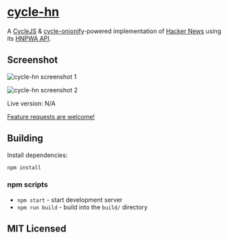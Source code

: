 

# [cycle-hn](https://github.com/usm4n/cycle-hn)

A [CycleJS](https://github.com/cyclejs/cyclejs) &
[cycle-onionify](https://github.com/staltz/cycle-onionify)-powered implementation of
[Hacker News](https://news.ycombinator.com) using its
[HNPWA API](https://github.com/tastejs/hacker-news-pwas/blob/master/docs/api.md).

## Screenshot

![cycle-hn screenshot 1](https://github.com/usm4n/cycle-hn/screens/cycle-hn1.png)

![cycle-hn screenshot 2](https://github.com/usm4n/cycle-hn/screens/cycle-hn2.png)

Live version: N/A

[Feature requests are welcome!](https://github.com/usm4n/cycle-hn/issues/new)

## Building

Install dependencies:

```
npm install
```

### npm scripts

* `npm start` - start development server
* `npm run build` - build into the `build/` directory

## MIT Licensed

